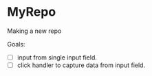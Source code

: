 # MyRepo
Making a new repo 

Goals:

- [ ]  input from single input field.
- [ ] click handler to capture data from input field. 
